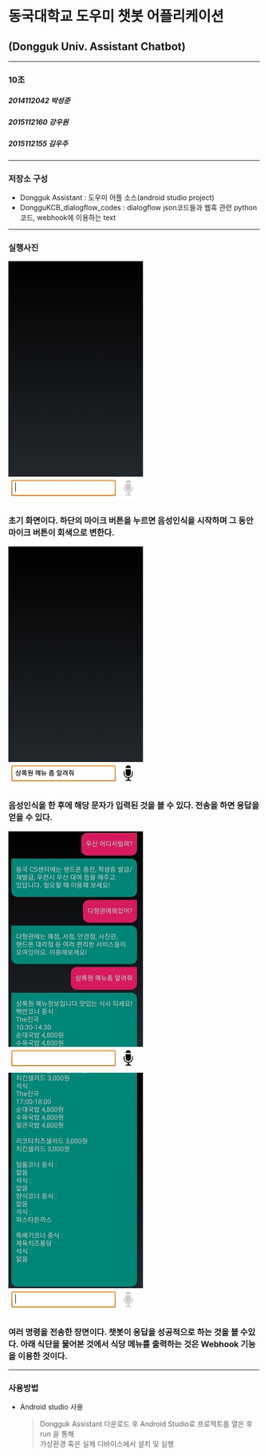 동국대학교 도우미 챗봇 어플리케이션
=======================================================
(Dongguk Univ. Assistant Chatbot)
-----------------------------------------------------
----------------------------------------------------
### 10조
##### 2014112042 박성준
##### 2015112160 강우원
##### 2015112155 김우주
* * *
### 저장소 구성
* Dongguk Assistant : 도우미 어플 소스(android studio project)
* DongguKCB_dialogflow_codes : dialogflow json코드들과 웹훅 관련 python 코드, webhook에 이용하는 text

* * *
### 실행사진
![Alt text](/img/1.jpg)
### 초기 화면이다. 하단의 마이크 버튼을 누르면 음성인식을 시작하며 그 동안 마이크 버튼이 회색으로 변한다.
![Alt text](/img/2.jpg)
### 음성인식을 한 후에 해당 문자가 입력된 것을 볼 수 있다. 전송을 하면 응답을 얻을 수 있다.
![Alt text](/img/3.jpg)                    
![Alt text](/img/4.jpg)
### 여러 명령을 전송한 장면이다. 챗봇이 응답을 성공적으로 하는 것을 볼 수있다. 아래 식단을 물어본 것에서 식당 메뉴를 출력하는 것은 Webhook 기능을 이용한 것이다.
* * *

### 사용방법
* Android studio 사용
	> Dongguk Assistant 다운로드 후 Android Studio로 프로젝트를 열은 후 run 을 통해                    
	> 가상환경 혹은 실제 디바이스에서 설치 및 실행
